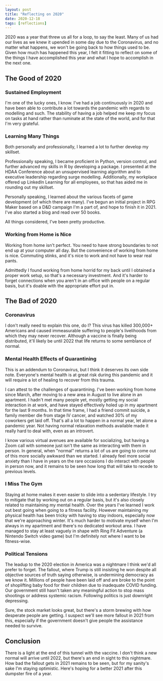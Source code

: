 ```yaml
---
layout: post
title: "Reflecting on 2020"
date: 2020-12-18
tags: [reflections] 
---
```


2020 was a year that threw us all for a loop, to say the least. Many of us had our lives as we knew it upended in some day due to the Coronavirus, and no matter what happens, we won't be going back to how things used to be. Given how much has happened this year, I felt it fitting to reflect on some of the things I have accomplished this year and what I hope to accomplish in the next one. 

## The Good of 2020

### Sustained Employment

I'm one of the lucky ones, I know. I've had a job continuously in 2020 and have been able to contribute a lot towards the pandemic with regards to modelling and such. The stability of having a job helped me keep my focus on tasks at hand rather than ruminate at the state of the world, and for that I'm very grateful. 

### Learning Many Things

Both personally and professionally, I learned a lot to further develop my skillset. 

Professionally speaking, I became proficient in Python, version control, and further advanced my skills in R by developing a package. I presented at the HDAA Conference about an unsupervised learning algorithm and to executive leadership regarding surge modelling. Additionally, my workplace offered up LinkedIn Learning for all employees, so that has aided me in rounding out my skillset.

Personally speaking, I learned about the various facets of game development (of which there are many). I've begun an initial project in RPG Maker based on a D&D campaign I'm a part of, and hope to finish it in 2021. I've also started a blog and read over 50 books. 

All things considered, I've been pretty productive.

### Working from Home is Nice

Working from home isn't perfect. You need to have strong boundaries to not end up at your computer all day. But the convenience of working from home is nice. Commuting stinks, and it's nice to work and not have to wear real pants.

Admittedly I found working from home horrid for my back until I obtained a proper work setup, so that's a necessary investment.  And it's harder to forget connections when you aren't in an office with people on a regular basis, but it's doable with the appropriate effort put in.

## The Bad of 2020

### Coronavirus 

I don't really need to explain this one, do I? This virus has killed 300,000+ Americans and caused immeasurable suffering to people's livelihoods from which they may never recover. Although a vaccine is finally being distributed, it'll likely be until 2022 that life returns to some semblance of normal.

### Mental Health Effects of Quarantining

This is an addendum to Coronavirus, but I think it deserves its own side note. Everyone's mental health is at great risk during this pandemic and it will require a lot of healing to recover from this trauma. 

I can attest to the challenges of quarantining. I've been working from home since March, after moving to a new area in August to live alone in an apartment. I hadn't met many people yet, mostly getting my social interaction in at work, and have stayed effectively holed up in my apartment for the last 9 months. In that time frame, I had a friend commit suicide, a family member die from stage IV cancer, and watched 30% of my coworkers get laid off. That's all a lot to happen in a normal year, let alone a pandemic year. Not having normal relaxation methods available made it really hard to deal with, even as an introvert.

I know various virtual avenues are available for socializing, but having a Zoom call with someone just isn't the same as interacting with them in person. In general, when "normal" returns a lot of us are going to come out of this more socially awkward than we started. I already feel more social anxiety than I have in years on the rare occasions I do interact with people in person now, and it remains to be seen how long that will take to recede to previous levels. 

### I Miss The Gym

Staying at home makes it even easier to slide into a sedentary lifestyle. I try to mitigate that by working out on a regular basis, but it's also closely related to maintaining my mental health. Over the years I've learned I work out best going when going to a fitness facility. However maintaining my physical health has been tricky with having to stay indoors, especially now that we're approaching winter. It's much harder to motivate myself when I'm always in my apartment and there's no dedicated workout area. I have managed to stay at least vaguely in shape with Ring Fit Adventure (a Nintendo Switch video game) but I'm definitely not where I want to be fitness-wise. 

### Political Tensions

The leadup to the 2020 election in America was a nightmare I think we'd all prefer to forget. The fallout, where Trump is still insisting he won despite all objective sources of truth saying otherwise, is undermining democracy as we know it. Millions of people have been laid off and are broke to the point of shoplifting baby food for their children due to inadequate COVID funding. Our government still hasn't taken any meaningful action to stop mass shootings or address systemic racism. Following politics is just downright depressing.

Sure, the stock market looks great, but there's a storm brewing with how desperate people are getting. I suspect we'll see more fallout in 2021 from this, especially if the government doesn't give people the assistance needed to survive.

## Conclusion

There is a light at the end of this tunnel with the vaccine. I don't think a new normal will arrive until 2022, but there's an end in sight to this nightmare. How bad the fallout gets in 2021 remains to be seen, but for my sanity's sake I'm staying optimistic. Here's hoping for a better 2021 after this dumpster fire of a year.
